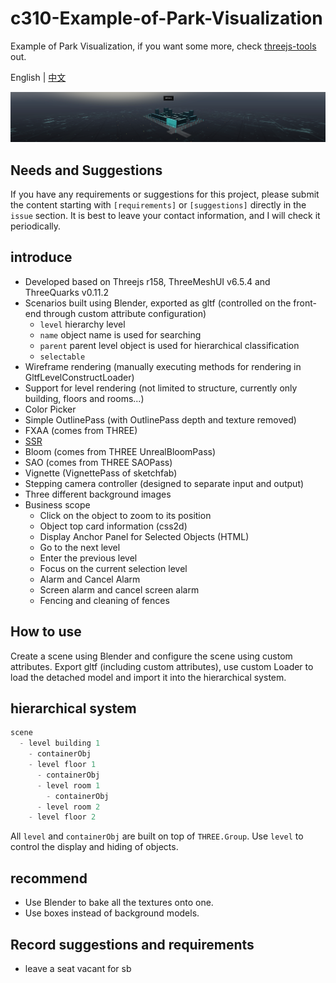 # c310-Example-of-Park-Visualization

Example of Park Visualization, if you want some more, check [threejs-tools](https://github.com/LearnWebGLSeries/threejs-tools) out.

English  | [中文](README.ZH.md)


![](./assets/images/banner.png)

## Needs and Suggestions

If you have any requirements or suggestions for this project, please submit the content starting with `[requirements]` or `[suggestions]` directly in the `issue` section. It is best to leave your contact information, and I will check it periodically.

## introduce

- Developed based on Threejs r158, ThreeMeshUI v6.5.4 and ThreeQuarks v0.11.2
- Scenarios built using Blender, exported as gltf (controlled on the front-end through custom attribute configuration)
  - `level` hierarchy level
  - `name` object name is used for searching
  - `parent` parent level object is used for hierarchical classification
  - `selectable` 
- Wireframe rendering (manually executing methods for rendering in GltfLevelConstructLoader)
- Support for level rendering (not limited to structure, currently only building, floors and rooms...)
- Color Picker
- Simple OutlinePass (with OutlinePass depth and texture removed)
- FXAA (comes from THREE)
- [SSR](https://github.com/0beqz/screen-space-reflections)
- Bloom (comes from THREE UnrealBloomPass)
- SAO (comes from THREE SAOPass)
- Vignette (VignettePass of sketchfab)
- Stepping camera controller (designed to separate input and output)
- Three different background images
- Business scope
  - Click on the object to zoom to its position
  - Object top card information (css2d)
  - Display Anchor Panel for Selected Objects (HTML)
  - Go to the next level
  - Enter the previous level
  - Focus on the current selection level
  - Alarm and Cancel Alarm
  - Screen alarm and cancel screen alarm
  - Fencing and cleaning of fences

## How to use

Create a scene using Blender and configure the scene using custom attributes. Export gltf (including custom attributes), use custom Loader to load the detached model and import it into the hierarchical system.

## hierarchical system

```js
scene 
  - level building 1
    - containerObj
    - level floor 1
      - containerObj
      - level room 1
        - containerObj
      - level room 2
    - level floor 2
```

All `level` and `containerObj` are built on top of `THREE.Group`. Use `level` to control the display and hiding of objects.

## recommend

- Use Blender to bake all the textures onto one.
- Use boxes instead of background models.

## Record suggestions and requirements

- leave a seat vacant for sb
